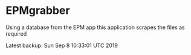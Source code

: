 # EPMgrabber
Using a database from the EPM app this application scrapes the files as required


Latest backup: Sun Sep 8 10:33:01 UTC 2019
